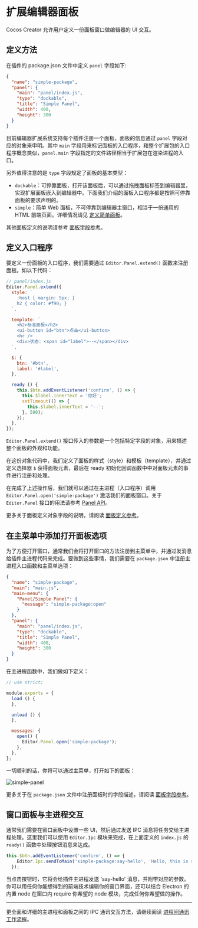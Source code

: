 # 扩展编辑器面板

Cocos Creator 允许用户定义一份面板窗口做编辑器的 UI 交互。

## 定义方法

在插件的 package.json 文件中定义 `panel` 字段如下:

```json
{
  "name": "simple-package",
  "panel": {
    "main": "panel/index.js",
    "type": "dockable",
    "title": "Simple Panel",
    "width": 400,
    "height": 300
  }
}
```

目前编辑器扩展系统支持每个插件注册一个面板，面板的信息通过 `panel` 字段对应的对象来申明。其中 `main`
字段用来标记面板的入口程序，和整个扩展包的入口程序概念类似，`panel.main` 字段指定的文件路径相当于扩展包在渲染进程的入口。

另外值得注意的是 `type` 字段规定了面板的基本类型：

- `dockable`：可停靠面板，打开该面板后，可以通过拖拽面板标签到编辑器里，实现扩展面板嵌入到编辑器中。下面我们介绍的面板入口程序都是按照可停靠面板的要求声明的。
- `simple`：简单 Web 面板，不可停靠到编辑器主窗口，相当于一份通用的 HTML 前端页面。详细情况请见 [定义简单面板](define-simple-panel.md)。

其他面板定义的说明请参考 [面板字段参考](reference/panel-json-reference.md)。

## 定义入口程序

要定义一份面板的入口程序，我们需要通过 `Editor.Panel.extend()` 函数来注册面板。如以下代码：

```javascript
// panel/index.js
Editor.Panel.extend({
  style: `
    :host { margin: 5px; }
    h2 { color: #f90; }
  `,

  template: `
    <h2>标准面板</h2>
    <ui-button id="btn">点击</ui-button>
    <hr />
    <div>状态: <span id="label">--</span></div>
  `,

  $: {
    btn: '#btn',
    label: '#label',
  },

  ready () {
    this.$btn.addEventListener('confirm', () => {
      this.$label.innerText = '你好';
      setTimeout(() => {
        this.$label.innerText = '--';
      }, 500);
    });
  },
});
```

`Editor.Panel.extend()` 接口传入的参数是一个包括特定字段的对象，用来描述整个面板的外观和功能。

在这份对象代码中，我们定义了面板的样式（style）和模板（template），并通过定义选择器 `$` 获得面板元素，最后在
ready 初始化回调函数中中对面板元素的事件进行注册和处理。

在完成了上述操作后，我们就可以通过在主进程（入口程序）调用 `Editor.Panel.open('simple-package')` 激活我们的面板窗口。关于 `Editor.Panel` 接口的用法请参考 [Panel API](api/editor-framework/main/panel.md)。

更多关于面板定义对象字段的说明，请阅读 [面板定义参考](reference/panel-reference.md)。

## 在主菜单中添加打开面板选项

为了方便打开窗口，通常我们会将打开窗口的方法注册到主菜单中，并通过发消息给插件主进程代码来完成。要做到这些事情，我们需要在 `package.json` 中注册主进程入口函数和主菜单选项：

```json
{
  "name": "simple-package",
  "main": "main.js",
  "main-menu": {
    "Panel/Simple Panel": {
      "message": "simple-package:open"
    }
  },
  "panel": {
    "main": "panel/index.js",
    "type": "dockable",
    "title": "Simple Panel",
    "width": 400,
    "height": 300
  }
}
```

在主进程函数中，我们做如下定义：

```javascript
// use strict;

module.exports = {
  load () {
  },

  unload () {
  },

  messages: {
    open() {
      Editor.Panel.open('simple-package');
    },
  },
};
```

一切顺利的话，你将可以通过主菜单，打开如下的面板：

![simple-panel](./assets/simple-panel.png)

更多关于在 `package.json` 文件中注册面板时的字段描述，请阅读 [面板字段参考](reference/panel-json-reference.md)。

## 窗口面板与主进程交互

通常我们需要在窗口面板中设置一些 UI，然后通过发送 IPC 消息将任务交给主进程处理。这里我们可以使用 `Editor.Ipc` 模块来完成，在上面定义的 `index.js` 的 `ready()` 函数中处理按钮消息来达成。

```javascript
this.$btn.addEventListener('confirm', () => {
    Editor.Ipc.sendToMain('simple-package:say-hello', 'Hello, this is simple panel');
  });
```

当点击按钮时，它将会给插件主进程发送 'say-hello' 消息，并附带对应的参数。你可以用任何你能想得到的前端技术编辑你的窗口界面，还可以结合 Electron 的 内置 node 在窗口内 require 你希望的 node 模块，完成任何你希望做的操作。

---

更全面和详细的主进程和面板之间的 IPC 通讯交互方法，请继续阅读 [进程间通讯工作流程](ipc-workflow.md)。
